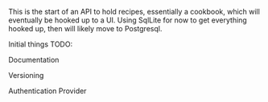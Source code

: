 This is the start of an API to hold recipes, essentially a cookbook, which will eventually be hooked up to a UI. 
Using SqlLite for now to get everything hooked up, then will likely move to Postgresql.


Initial things TODO:

Documentation

Versioning

Authentication Provider
